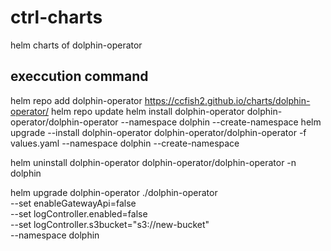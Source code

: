 # ctrl-charts
helm charts of dolphin-operator

## execcution command
helm repo add dolphin-operator https://ccfish2.github.io/charts/dolphin-operator/
helm repo update
helm install dolphin-operator dolphin-operator/dolphin-operator --namespace dolphin --create-namespace
helm upgrade --install dolphin-operator dolphin-operator/dolphin-operator -f values.yaml --namespace dolphin --create-namespace

helm uninstall dolphin-operator dolphin-operator/dolphin-operator -n dolphin

helm upgrade dolphin-operator ./dolphin-operator \
  --set enableGatewayApi=false \
  --set logController.enabled=false \
  --set logController.s3bucket="s3://new-bucket" \
  --namespace dolphin


